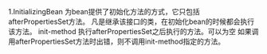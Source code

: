 1.InitializingBean
    为bean提供了初始化方法的方式，它只包括afterPropertiesSet方法。
    凡是继承该接口的类，在初始化bean的时候都会执行该方法。
    init-method 执行afterPropertiesSet之后执行的方法。可以为空
    如果调用afterPropertiesSet方法时出错，则不调用init-method指定的方法。